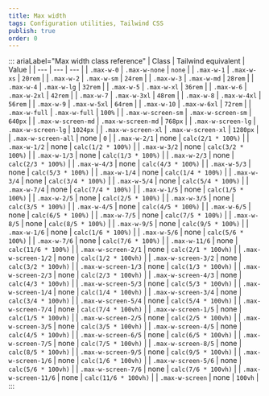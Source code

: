 ```yaml
---
title: Max width 
tags: Configuration utilities, Tailwind CSS
publish: true
order: 0
---
```




::: ariaLabel="Max width class reference"
| Class | Tailwind equivalent | Value |
| --- | --- | --- |
| `.max-w-0` | `.max-w-none` | `none` |
| `.max-w-1` | `.max-w-xs` | `20rem` |
| `.max-w-2` | `.max-w-sm` | `24rem` |
| `.max-w-3` | `.max-w-md` | `28rem` |
| `.max-w-4` | `.max-w-lg` | `32rem` |
| `.max-w-5` | `.max-w-xl` | `36rem` |
| `.max-w-6` | `.max-w-2xl` | `42rem` |
| `.max-w-7` | `.max-w-3xl` | `48rem` |
| `.max-w-8` | `.max-w-4xl` | `56rem` |
| `.max-w-9` | `.max-w-5xl` | `64rem` |
| `.max-w-10` | `.max-w-6xl` | `72rem` |
| `.max-w-full` | `.max-w-full` | `100%` |
| `.max-w-screen-sm` | `.max-w-screen-sm` | `640px` |
| `.max-w-screen-md` | `.max-w-screen-md` | `768px` |
| `.max-w-screen-lg` | `.max-w-screen-lg` | `1024px` |
| `.max-w-screen-xl` | `.max-w-screen-xl` | `1280px` |
| `.max-w-screen-all` | none | `0` |
| `.max-w-2/1` | none | `calc(2/1 * 100%)` |
| `.max-w-1/2` | none | `calc(1/2 * 100%)` |
| `.max-w-3/2` | none | `calc(3/2 * 100%)` |
| `.max-w-1/3` | none | `calc(1/3 * 100%)` |
| `.max-w-2/3` | none | `calc(2/3 * 100%)` |
| `.max-w-4/3` | none | `calc(4/3 * 100%)` |
| `.max-w-5/3` | none | `calc(5/3 * 100%)` |
| `.max-w-1/4` | none | `calc(1/4 * 100%)` |
| `.max-w-3/4` | none | `calc(3/4 * 100%)` |
| `.max-w-5/4` | none | `calc(5/4 * 100%)` |
| `.max-w-7/4` | none | `calc(7/4 * 100%)` |
| `.max-w-1/5` | none | `calc(1/5 * 100%)` |
| `.max-w-2/5` | none | `calc(2/5 * 100%)` |
| `.max-w-3/5` | none | `calc(3/5 * 100%)` |
| `.max-w-4/5` | none | `calc(4/5 * 100%)` |
| `.max-w-6/5` | none | `calc(6/5 * 100%)` |
| `.max-w-7/5` | none | `calc(7/5 * 100%)` |
| `.max-w-8/5` | none | `calc(8/5 * 100%)` |
| `.max-w-9/5` | none | `calc(9/5 * 100%)` |
| `.max-w-1/6` | none | `calc(1/6 * 100%)` |
| `.max-w-5/6` | none | `calc(5/6 * 100%)` |
| `.max-w-7/6` | none | `calc(7/6 * 100%)` |
| `.max-w-11/6` | none | `calc(11/6 * 100%)` |
| `.max-w-screen-2/1` | none | `calc(2/1 * 100vh)` |
| `.max-w-screen-1/2` | none | `calc(1/2 * 100vh)` |
| `.max-w-screen-3/2` | none | `calc(3/2 * 100vh)` |
| `.max-w-screen-1/3` | none | `calc(1/3 * 100vh)` |
| `.max-w-screen-2/3` | none | `calc(2/3 * 100vh)` |
| `.max-w-screen-4/3` | none | `calc(4/3 * 100vh)` |
| `.max-w-screen-5/3` | none | `calc(5/3 * 100vh)` |
| `.max-w-screen-1/4` | none | `calc(1/4 * 100vh)` |
| `.max-w-screen-3/4` | none | `calc(3/4 * 100vh)` |
| `.max-w-screen-5/4` | none | `calc(5/4 * 100vh)` |
| `.max-w-screen-7/4` | none | `calc(7/4 * 100vh)` |
| `.max-w-screen-1/5` | none | `calc(1/5 * 100vh)` |
| `.max-w-screen-2/5` | none | `calc(2/5 * 100vh)` |
| `.max-w-screen-3/5` | none | `calc(3/5 * 100vh)` |
| `.max-w-screen-4/5` | none | `calc(4/5 * 100vh)` |
| `.max-w-screen-6/5` | none | `calc(6/5 * 100vh)` |
| `.max-w-screen-7/5` | none | `calc(7/5 * 100vh)` |
| `.max-w-screen-8/5` | none | `calc(8/5 * 100vh)` |
| `.max-w-screen-9/5` | none | `calc(9/5 * 100vh)` |
| `.max-w-screen-1/6` | none | `calc(1/6 * 100vh)` |
| `.max-w-screen-5/6` | none | `calc(5/6 * 100vh)` |
| `.max-w-screen-7/6` | none | `calc(7/6 * 100vh)` |
| `.max-w-screen-11/6` | none | `calc(11/6 * 100vh)` |
| `.max-w-screen` | none | `100vh` |
:::

